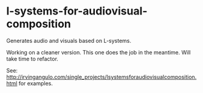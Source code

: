 # l-systems-for-audiovisual-composition
Generates audio and visuals based on L-systems.

Working on a cleaner version. This one does the job in the meantime. Will take time to refactor.


See: http://irvingangulo.com/single_projects/lsystemsforaudiovisualcomposition.html for examples.

